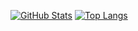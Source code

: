 <!-- ### Hi there 👋 -->

<!-- - 🔭 I’m currently working on ...
- 🌱 I’m currently learning ...
- 👯 I’m looking to collaborate on ...
- 🤔 I’m looking for help with ...
- 💬 Ask me about ...
- 📫 How to reach me: ...
- 😄 Pronouns: ...
- ⚡ Fun fact: ... -->

[![GitHub Stats](https://github-readme-stats.vercel.app/api?username=machadorafa&theme=radical)](#) [![Top Langs](https://github-readme-stats.vercel.app/api/top-langs/?username=machadorafa&theme=radical&layout=compact)](#)

